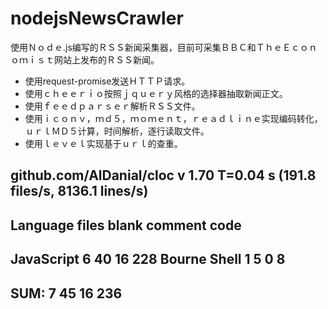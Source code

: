 # nodejsNewsCrawler
使用Ｎｏｄｅ.js编写的ＲＳＳ新闻采集器，目前可采集ＢＢＣ和ＴｈｅＥｃｏｎｏｍｉｓｔ网站上发布的ＲＳＳ新闻。

* 使用request-promise发送ＨＴＴＰ请求。
* 使用ｃｈｅｅｒｉｏ按照ｊｑｕｅｒｙ风格的选择器抽取新闻正文。
* 使用ｆｅｅｄｐａｒｓｅｒ解析ＲＳＳ文件。
* 使用ｉｃｏｎｖ，ｍｄ５，ｍｏｍｅｎｔ，ｒｅａｄｌｉｎｅ实现编码转化，ｕｒｌＭＤ５计算，时间解析，逐行读取文件。
* 使用ｌｅｖｅｌ实现基于ｕｒｌ的查重。

github.com/AlDanial/cloc v 1.70  T=0.04 s (191.8 files/s, 8136.1 lines/s)
-------------------------------------------------------------------------------
Language                     files          blank        comment           code
-------------------------------------------------------------------------------
JavaScript                       6             40             16            228
Bourne Shell                     1              5              0              8
-------------------------------------------------------------------------------
SUM:                             7             45             16            236
-------------------------------------------------------------------------------
